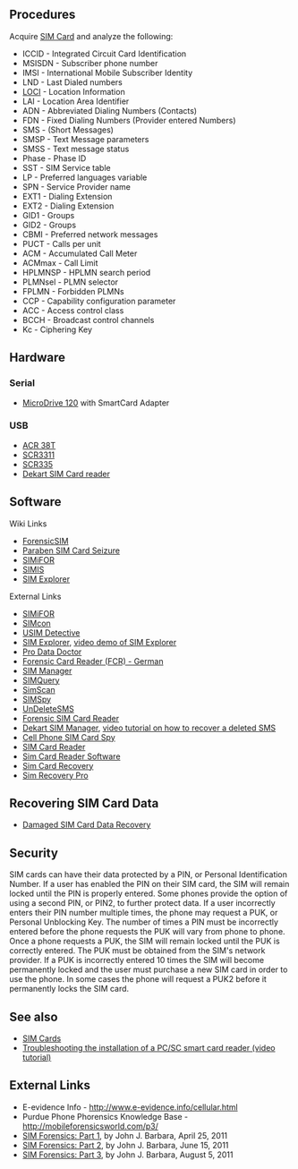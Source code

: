 ## Procedures

Acquire [SIM Card](SIM_Card "wikilink") and analyze the following:

- ICCID - Integrated Circuit Card Identification
- MSISDN - Subscriber phone number
- IMSI - International Mobile Subscriber Identity
- LND - Last Dialed numbers
- [LOCI](LOCI "wikilink") - Location Information
- LAI - Location Area Identifier
- ADN - Abbreviated Dialing Numbers (Contacts)
- FDN - Fixed Dialing Numbers (Provider entered Numbers)
- SMS - (Short Messages)
- SMSP - Text Message parameters
- SMSS - Text message status
- Phase - Phase ID
- SST - SIM Service table
- LP - Preferred languages variable
- SPN - Service Provider name
- EXT1 - Dialing Extension
- EXT2 - Dialing Extension
- GID1 - Groups
- GID2 - Groups
- CBMI - Preferred network messages
- PUCT - Calls per unit
- ACM - Accumulated Call Meter
- ACMmax - Call Limit
- HPLMNSP - HPLMN search period
- PLMNsel - PLMN selector
- FPLMN - Forbidden PLMNs
- CCP - Capability configuration parameter
- ACC - Access control class
- BCCH - Broadcast control channels
- Kc - Ciphering Key

## Hardware

### Serial

- [MicroDrive 120](MicroDrive_120 "wikilink") with SmartCard Adapter

### USB

- [ACR 38T](ACR_38T "wikilink")
- [SCR3311](http://www.scmmicro.com/products-services/smart-card-readers-terminals/smart-card-reader/scr3311.html)
- [SCR335](http://www.scmmicro.com/products-services/smart-card-readers-terminals/smart-card-reader/scr335.html)
- [Dekart SIM Card
  reader](http://www.dekart.com/products/hardware/sim_card_reader/)

## Software

Wiki Links

- [ForensicSIM](ForensicSIM "wikilink")
- [Paraben SIM Card Seizure](Paraben_SIM_Card_Seizure "wikilink")
- [SIMiFOR](SIMiFOR "wikilink")
- [SIMIS](SIMIS "wikilink")
- [SIM Explorer](SIM_Explorer "wikilink")

External Links

- [SIMiFOR](http://www.forensicts.co.uk)
- [SIMcon](http://www.simcon.no/)
- [USIM Detective](http://www.quantaq.com/usimdetective.htm)
- [SIM
  Explorer](http://www.dekart.com/products/card_management/sim_explorer/),
  [video demo of SIM
  Explorer](http://www.youtube.com/watch?v=P5dJS7g1o_c)
- [Pro Data Doctor](http://www.data-recovery-mobile-phone.com/)
- [Forensic Card Reader (FCR) -
  German](http://www.becker-partner.de/index.php?id=17)
- [SIM Manager](http://www.txsystems.com/sim-manager.html)
- [SIMQuery](http://vidstrom.net/otools/simquery/)
- [SimScan](http://users.net.yu/~dejan/)
- [SIMSpy](http://www.nobbi.com/download.htm)
- [UnDeleteSMS](http://vidstrom.net/stools/undeletesms/)
- [Forensic SIM Card Reader](http://www.bkforensics.com/FCR.html)
- [Dekart SIM
  Manager](http://www.dekart.com/products/card_management/sim_manager/),
  [video tutorial on how to recover a deleted
  SMS](http://www.youtube.com/watch?v=VaBaqZiNW4U)
- [Cell Phone SIM Card
  Spy](http://www.brickhousesecurity.com/cellphone-spy-simcardreader.html)
- [SIM Card
  Reader](http://www.mobile-t-mobile.com/mobile-network/SIM-card-reader.html)
- [Sim Card Reader
  Software](http://www.download3000.com/download_46892.html)
- [Sim Card
  Recovery](http://www.freedownloadscenter.com/Utilities/Backup_and_Copy_Utilities/Sim_Card_Recovery.html)
- [Sim Recovery
  Pro](http://www.spytechs.com/phone-recorders/sims-card-reader.htm)

## Recovering SIM Card Data

- [Damaged SIM Card Data
  Recovery](Damaged_SIM_Card_Data_Recovery "wikilink")

## Security

SIM cards can have their data protected by a PIN, or Personal
Identification Number. If a user has enabled the PIN on their SIM card,
the SIM will remain locked until the PIN is properly entered. Some
phones provide the option of using a second PIN, or PIN2, to further
protect data. If a user incorrectly enters their PIN number multiple
times, the phone may request a PUK, or Personal Unblocking Key. The
number of times a PIN must be incorrectly entered before the phone
requests the PUK will vary from phone to phone. Once a phone requests a
PUK, the SIM will remain locked until the PUK is correctly entered. The
PUK must be obtained from the SIM's network provider. If a PUK is
incorrectly entered 10 times the SIM will become permanently locked and
the user must purchase a new SIM card in order to use the phone. In some
cases the phone will request a PUK2 before it permanently locks the SIM
card.

## See also

- [SIM Cards](SIM_Cards "wikilink")
- [Troubleshooting the installation of a PC/SC smart card reader (video
  tutorial)](http://www.youtube.com/watch?v=w_tcwmzUH6o)

## External Links

- E-evidence Info - <http://www.e-evidence.info/cellular.html>
- Purdue Phone Phorensics Knowledge Base -
  <http://mobileforensicsworld.com/p3/>
- [SIM Forensics: Part
  1](http://www.forensicmag.com/articles/2011/04/sim-forensics-part-1),
  by John J. Barbara, April 25, 2011
- [SIM Forensics: Part
  2](http://www.forensicmag.com/articles/2011/06/sim-forensics-part-2),
  by John J. Barbara, June 15, 2011
- [SIM Forensics: Part
  3](http://www.forensicmag.com/articles/2011/08/sim-forensics-part-3),
  by John J. Barbara, August 5, 2011